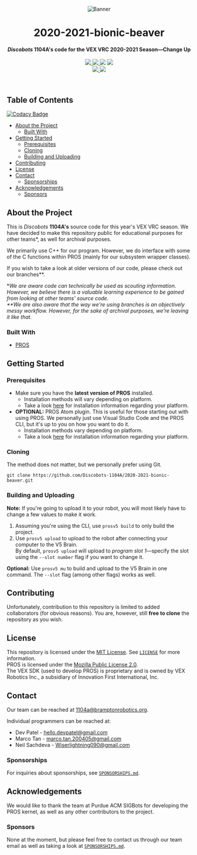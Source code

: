 <p align="center">
  <img src="resources/banner.png" alt="Banner">

  <h1 align="center">2020-2021-bionic-beaver</h1>
  <h4 align="center"><i>Discobots</i> <b>1104A's</b> code for the VEX VRC 2020-2021 Season—Change Up</h4>
  
  <p align="center">
    <a href="https://github.com/Discobots-1104A/2020-2021-bionic-beaver/graphs/contributors">
      <img src="https://img.shields.io/github/contributors/Discobots-1104A/2020-2021-bionic-beaver?color=informational">
    </a>
    <a href="https://github.com/Discobots-1104A/2020-2021-bionic-beaver/commits">
      <img src="https://img.shields.io/github/last-commit/Discobots-1104A/2020-2021-bionic-beaver?color=informational">
    </a>
    <img src="https://bettercodehub.com/edge/badge/Discobots-1104A/2020-2021-bionic-beaver?branch=master">
    <a href="https://github.com/Discobots-1104A/2020-2021-bionic-beaver/blob/master/LICENSE">
      <img src="https://img.shields.io/github/license/Discobots-1104A/2020-2021-bionic-beaver?color=informational">
    </a>
    <br>
    <a href="mailto:1104a@bramptonrobotics.org">
      <img src="https://img.shields.io/static/v1?label=&message=1104a@bramptonrobotics.org&color=red&logo=gmail&logoColor=white">
    </a>
    <a href="https://www.bramptonrobotics.org">
      <img src="https://img.shields.io/badge/-https%3A%2F%2Fwww.bramptonrobotics.org-brightgreen">
    </a>
  </p>
</p>

<br>

## Table of Contents

[![Codacy Badge](https://api.codacy.com/project/badge/Grade/7c2aba42c3334796b040f2c86ca33933)](https://app.codacy.com/gh/Discobots-1104A/2020-2021-bionic-beaver?utm_source=github.com&utm_medium=referral&utm_content=Discobots-1104A/2020-2021-bionic-beaver&utm_campaign=Badge_Grade)

* [About the Project](#about-the-project)
  * [Built With](#built-with)
* [Getting Started](#getting-started)
  * [Prerequisites](#prerequisites)
  * [Cloning](#cloning)
  * [Building and Uploading](#building-and-uploading)
* [Contributing](#contributing)
* [License](#license)
* [Contact](#contact)
  * [Sponsorships](#sponsorships)
* [Acknowledgements](#acknowledgements)
  * [Sponsors](#sponsors)

## About the Project

This is *Discobots* **1104A's** source code for this year's VEX VRC season. We have decided to make this repository public for educational purposes for other teams\*, as well for archival purposes.  

We primarily use C++ for our program. However, we do interface with some of the C functions within PROS (mainly for our subsystem wrapper classes).  

If you wish to take a look at older versions of our code, please check out our branches\*\*.  

**We are aware code can technically be used as scouting information. However, we believe there is a valuable learning experience to be gained from looking at other teams' source code.*  
*\*\*We are also aware that the way we're using branches is an objectively messy workflow. However, for the sake of archival purposes, we're leaving it like that.*

### Built With

- [PROS](https://github.com/purduesigbots/pros/releases/tag/3.3.1)

## Getting Started

### Prerequisites

- Make sure you have the **latest version of PROS** installed. 
  - Installation methods will vary depending on platform. 
  - Take a look [here](https://pros.cs.purdue.edu/v5/getting-started/installation.html) for installation information regarding your platform.
- **OPTIONAL:** PROS Atom plugin. This is useful for those starting out with using PROS. We personally just use Visual Studio Code and the PROS CLI, but it's up to you on how you want to do it.
  - Installation methods vary depending on platform.
  - Take a look [here](https://pros.cs.purdue.edu/v5/getting-started/installation.html) for installation information regarding your platform.

### Cloning

The method does not matter, but we personally prefer using Git.
```nan
git clone https://github.com/Discobots-1104A/2020-2021-bionic-beaver.git
```

### Building and Uploading

**Note:** If you're going to upload it to your robot, you will most likely have to change a few values to make it work.  

1. Assuming you're using the CLI, use `prosv5 build` to only build the project.
2. Use `prosv5 upload` to upload to the robot after connecting your computer to the V5 Brain.  
  By default, `prosv5 upload` will upload to *program slot 1*—specify the slot using the `--slot number` flag if you want to change it.

**Optional:** Use `prosv5 mu` to build and upload to the V5 Brain in one command. The `--slot` flag (among other flags) works as well.

## Contributing

Unfortunately, contribution to this repository is limited to added collaborators (for obvious reasons). You are, however, still **free to clone** the repository as you wish.

## License

This repository is licensed under the [MIT License](https://mit-license.org/). See [`LICENSE`](LICENSE) for more information.  
PROS is licensed under the [Mozilla Public License 2.0](https://www.mozilla.org/en-US/MPL/2.0/).  
The VEX SDK (used to develop PROS) is proprietary and is owned by VEX Robotics Inc., a subsidiary of Innovation First International, Inc. 

## Contact

Our team can be reached at [1104a@bramptonrobotics.org](mailto:1104a@bramptonrobotics.org).  

Individual programmers can be reached at:
- Dev Patel - [hello.devpatel@gmail.com](mailto:hello.devpatel@gmail.com)
- Marco Tan - [marco.tan.200405@gmail.com](mailto:marco.tan.200405@gmail.com)
- Neil Sachdeva - [Wiserlightning090@gmail.com](mailto:Wiserlightning090@gmail.com)

### Sponsorships

For inquiries about sponsorships, see [`SPONSORSHIPS.md`](SPONSORSHIPS.md).

## Acknowledgements

We would like to thank the team at Purdue ACM SIGBots for developing the PROS kernel, as well as any other contributors to the project.

### Sponsors

None at the moment, but please feel free to contact us through our team email as well as taking a look at [`SPONSORSHIPS.md`](SPONSORSHIPS.md).
